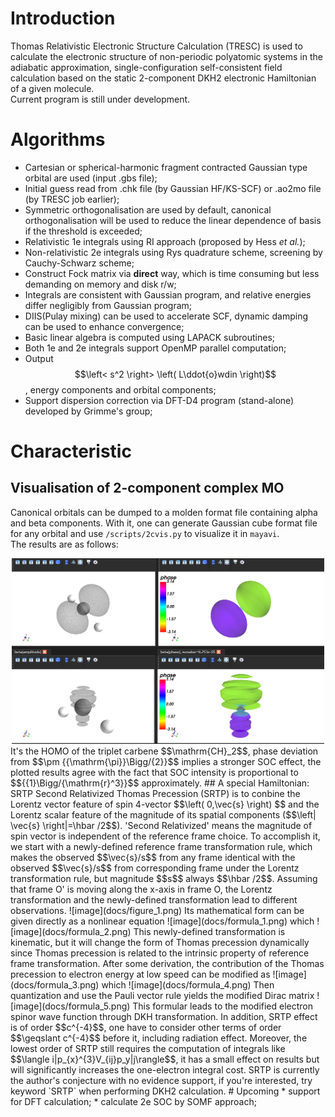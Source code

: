 # Introduction
Thomas Relativistic Electronic Structure Calculation (TRESC) is used to calculate the electronic structure of non-periodic polyatomic systems in the adiabatic approximation,
single-configuration self-consistent field calculation based on the static 2-component DKH2 electronic Hamiltonian of a given molecule.<br>
Current program is still under development.
# Algorithms
* Cartesian or spherical-harmonic fragment contracted Gaussian type orbital are used (input .gbs file);
* Initial guess read from .chk file (by Gaussian HF/KS-SCF) or .ao2mo file (by TRESC job earlier);
* Symmetric orthogonalisation are used by default, canonical orthogonalisation will be used to reduce the linear dependence of basis if the threshold is exceeded;
* Relativistic 1e integrals using RI approach (proposed by Hess *et al.*);
* Non-relativistic 2e integrals using Rys quadrature scheme, screening by Cauchy-Schwarz scheme;
* Construct Fock matrix via **direct** way, which is time consuming but less demanding on memory and disk r/w;
* Integrals are consistent with Gaussian program, and relative energies differ negligibly from Gaussian program;
* DIIS(Pulay mixing) can be used to accelerate SCF, dynamic damping can be used to enhance convergence;
* Basic linear algebra is computed using LAPACK subroutines;
* Both 1e and 2e integrals support OpenMP parallel computation;
* Output $$\left< s^2 \right> \left( L\ddot{o}wdin \right)$$, energy components and orbital components;
* Support dispersion correction via DFT-D4 program (stand-alone) developed by Grimme's group;
# Characteristic
## Visualisation of 2-component complex MO
Canonical orbitals can be dumped to a molden format file containing alpha and beta components. With it, one can generate Gaussian cube format file for any orbital and use `/scripts/2cvis.py` to visualize it in `mayavi`.<br>
The results are as follows:<br> 
<div align="center">
  <img src="docs/figure_2.png" width="500">
</div>
It's the HOMO of the triplet carbene $$\mathrm{CH}_2$$, phase deviation from $$\pm {{\mathrm{\pi}}\Bigg/{2}}$$ implies a stronger SOC effect, the plotted results agree with the fact that SOC intensity is proportional to $${{1}\Bigg/{\mathrm{r}^3}}$$ approximately.
## A special Hamiltonian: SRTP
Second Relativized Thomas Precession (SRTP) is to conbine the Lorentz vector feature of spin 4-vector $$\left( 0,\vec{s} \right) $$ and the Lorentz scalar feature of the magnitude of its spatial components ($$\left| \vec{s} \right|=\hbar /2$$). 'Second Relativized' means the magnitude of spin vector is independent of the reference frame choice.  
To accomplish it, we start with a newly-defined reference frame transformation rule, which makes the observed $$\vec{s}/s$$ from any frame identical with the observed $$\vec{s}/s$$ from corresponding frame under the Lorentz transformation rule, but magnitude $$s$$ always $$\hbar /2$$.    
Assuming that frame O' is moving along the x-axis in frame O, the Lorentz transformation and the newly-defined transformation lead to different observations.  
![image](docs/figure_1.png)  
Its mathematical form can be given directly as a nonlinear equation  
![image](docs/formula_1.png)  
which  
![image](docs/formula_2.png)  
This newly-defined transformation is kinematic, but it will change the form of Thomas precession dynamically since Thomas precession is related to the intrinsic property of reference frame transformation.
After some derivation, the contribution of the Thomas precession to electron energy at low speed can be modified as  
![image](docs/formula_3.png)  
which  
![image](docs/formula_4.png)  
Then quantization and use the Pauli vector rule yields the modified Dirac matrix  
![image](docs/formula_5.png)  
This formular leads to the modified electron spinor wave function through DKH transformation.  
In addition, SRTP effect is of order $$c^{-4}$$, one have to consider other terms of order $$\geqslant c^{-4}$$ before it, including radiation effect. Moreover, the lowest order of SRTP still requires the computation of integrals like $$\langle i|p_{x}^{3}V_{ij}p_y|j\rangle$$, it has a small effect on results but will significantly increases the one-electron integral cost.  
SRTP is currently the author's conjecture with no evidence support, if you're interested, try keyword `SRTP` when performing DKH2 calculation.
# Upcoming
* support for DFT calculation;
* calculate 2e SOC by SOMF approach;
